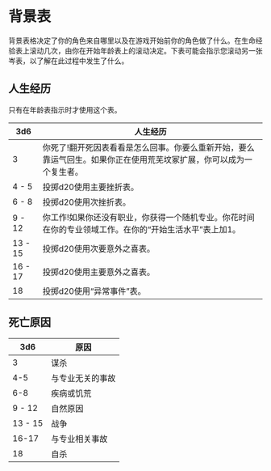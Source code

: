 # 背景表

背景表格决定了你的角色来自哪里以及在游戏开始前你的角色做了什么。在生命经验表上滚动几次，由你在开始年龄表上的滚动决定。下表可能会指示您滚动另一张岑表，以了解在此过程中发生了什么。

## 人生经历

只有在年龄表指示时才使用这个表。

<table>
<thead>
<tr class="header">
<th>3d6</th>
<th>人生经历</th>
</tr>
</thead>
<tbody>
<tr class="odd">
<td>3</td>
<td>你死了!翻开死因表看看是怎么回事。你要么重新开始，要么靠运气回生。如果你正在使用荒芜坟冢扩展，你可以成为一个复生者。</td>
</tr>
<tr class="even">
<td>4 - 5</td>
<td>投掷d20使用主要挫折表。</td>
</tr>
<tr class="odd">
<td>6 - 8</td>
<td>投掷d20使用次挫折表。</td>
</tr>
<tr class="even">
<td>9 - 12</td>
<td>你工作!如果你还没有职业，你获得一个随机专业。你花时间在你的专业领域工作。在你的“开始生活水平”表上加1。</td>
</tr>
<tr class="odd">
<td>13 - 15</td>
<td>投掷d20使用次要意外之喜表。</td>
</tr>
<tr class="even">
<td>16 - 17</td>
<td>投掷d20使用主要意外之喜表。</td>
</tr>
<tr class="odd">
<td>18</td>
<td>投掷d20使用“异常事件”表。</td>
</tr>
</tbody>
</table>

## 死亡原因

<table>
<thead>
<tr class="header">
<th>3d6</th>
<th>原因</th>
</tr>
</thead>
<tbody>
<tr class="odd">
<td>3</td>
<td>谋杀</td>
</tr>
<tr class="even">
<td>4-5</td>
<td>与专业无关的事故</td>
</tr>
<tr class="odd">
<td>6-8</td>
<td>疾病或饥荒</td>
</tr>
<tr class="even">
<td>9 - 12</td>
<td>自然原因</td>
</tr>
<tr class="odd">
<td>13 - 15</td>
<td>战争</td>
</tr>
<tr class="even">
<td>16-17</td>
<td>与专业相关事故</td>
</tr>
<tr class="odd">
<td>18</td>
<td>自杀</td>
</tr>
</tbody>
</table>
